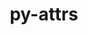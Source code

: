 ---
title: "py-attrs"
layout: cache
categories: [package, develop-2023-11-19]
meta: {"versions": ["23.1.0"], "compilers": ["apple-clang@=15.0.0", "cce@=15.0.1", "gcc@=11.1.0", "gcc@=11.3.0", "gcc@=11.4.0", "gcc@=7.3.1", "gcc@=7.5.0", "gcc@=9.4.0", "oneapi@=2023.2.0"], "oss": ["amzn2", "rhel8", "ubuntu18.04", "ubuntu20.04", "ubuntu22.04", "ventura"], "platforms": ["darwin", "linux"], "targets": ["aarch64", "neoverse_n1", "neoverse_v1", "ppc64le", "x86_64_v3", "zen4"], "stacks": ["aws-isc", "aws-isc-aarch64", "data-vis-sdk", "e4s", "e4s-cray-rhel", "e4s-neoverse_v1", "e4s-oneapi", "e4s-power", "ml-darwin-aarch64-mps", "ml-linux-x86_64-cpu", "ml-linux-x86_64-cuda", "ml-linux-x86_64-rocm", "radiuss", "root"], "num_specs": 20, "num_specs_by_stack": {"ml-darwin-aarch64-mps": 1, "root": 20, "aws-isc-aarch64": 2, "aws-isc": 1, "e4s-cray-rhel": 1, "radiuss": 2, "e4s-neoverse_v1": 2, "e4s-power": 2, "data-vis-sdk": 2, "e4s": 3, "e4s-oneapi": 3, "ml-linux-x86_64-rocm": 1, "ml-linux-x86_64-cuda": 1, "ml-linux-x86_64-cpu": 1}}
spec_details: [{"hash": "sftjagmcv2ta7hgsf4y2r3wmo4mkouyc", "compiler": "apple-clang@=15.0.0", "versions": ["23.1.0"], "os": "ventura", "platform": "darwin", "target": "aarch64", "variants": ["build_system=python_pip"], "stacks": ["ml-darwin-aarch64-mps", "root"], "size": "-", "tarball": "https://binaries.spack.io/releases/develop-2023-11-19/build_cache/darwin-ventura-aarch64/apple-clang-15.0.0/py-attrs-23.1.0/darwin-ventura-aarch64-apple-clang-15.0.0-py-attrs-23.1.0-sftjagmcv2ta7hgsf4y2r3wmo4mkouyc.spack"}, {"hash": "esss4v3gagiq43fk74gsyar5feon6hfm", "compiler": "gcc@=7.3.1", "versions": ["23.1.0"], "os": "amzn2", "platform": "linux", "target": "aarch64", "variants": ["build_system=python_pip"], "stacks": ["aws-isc-aarch64", "root"], "size": "-", "tarball": "https://binaries.spack.io/releases/develop-2023-11-19/build_cache/linux-amzn2-aarch64/gcc-7.3.1/py-attrs-23.1.0/linux-amzn2-aarch64-gcc-7.3.1-py-attrs-23.1.0-esss4v3gagiq43fk74gsyar5feon6hfm.spack"}, {"hash": "xp3qetzx7ilj6uz6tflthqzpuwx76muv", "compiler": "gcc@=7.3.1", "versions": ["23.1.0"], "os": "amzn2", "platform": "linux", "target": "neoverse_n1", "variants": ["build_system=python_pip"], "stacks": ["aws-isc-aarch64", "root"], "size": "-", "tarball": "https://binaries.spack.io/releases/develop-2023-11-19/build_cache/linux-amzn2-neoverse_n1/gcc-7.3.1/py-attrs-23.1.0/linux-amzn2-neoverse_n1-gcc-7.3.1-py-attrs-23.1.0-xp3qetzx7ilj6uz6tflthqzpuwx76muv.spack"}, {"hash": "asb4alne2we56j6akkq6htem5ujcneyc", "compiler": "gcc@=7.3.1", "versions": ["23.1.0"], "os": "amzn2", "platform": "linux", "target": "x86_64_v3", "variants": ["build_system=python_pip"], "stacks": ["root", "aws-isc"], "size": "-", "tarball": "https://binaries.spack.io/releases/develop-2023-11-19/build_cache/linux-amzn2-x86_64_v3/gcc-7.3.1/py-attrs-23.1.0/linux-amzn2-x86_64_v3-gcc-7.3.1-py-attrs-23.1.0-asb4alne2we56j6akkq6htem5ujcneyc.spack"}, {"hash": "mhswfuoyjlkmaqcmm4yj7d5xgdd3haiz", "compiler": "cce@=15.0.1", "versions": ["23.1.0"], "os": "rhel8", "platform": "linux", "target": "zen4", "variants": ["build_system=python_pip"], "stacks": ["root", "e4s-cray-rhel"], "size": "-", "tarball": "https://binaries.spack.io/releases/develop-2023-11-19/build_cache/linux-rhel8-zen4/cce-15.0.1/py-attrs-23.1.0/linux-rhel8-zen4-cce-15.0.1-py-attrs-23.1.0-mhswfuoyjlkmaqcmm4yj7d5xgdd3haiz.spack"}, {"hash": "jf7zjumgwgrdoewy4poiwbdfeoz3hopx", "compiler": "gcc@=7.5.0", "versions": ["23.1.0"], "os": "ubuntu18.04", "platform": "linux", "target": "x86_64_v3", "variants": ["build_system=python_pip"], "stacks": ["root", "radiuss"], "size": "-", "tarball": "https://binaries.spack.io/releases/develop-2023-11-19/build_cache/linux-ubuntu18.04-x86_64_v3/gcc-7.5.0/py-attrs-23.1.0/linux-ubuntu18.04-x86_64_v3-gcc-7.5.0-py-attrs-23.1.0-jf7zjumgwgrdoewy4poiwbdfeoz3hopx.spack"}, {"hash": "aohzvmkltpgaxiqq44qajcu333lftuqb", "compiler": "gcc@=7.5.0", "versions": ["23.1.0"], "os": "ubuntu18.04", "platform": "linux", "target": "x86_64_v3", "variants": ["build_system=python_pip"], "stacks": ["root", "radiuss"], "size": "-", "tarball": "https://binaries.spack.io/releases/develop-2023-11-19/build_cache/linux-ubuntu18.04-x86_64_v3/gcc-7.5.0/py-attrs-23.1.0/linux-ubuntu18.04-x86_64_v3-gcc-7.5.0-py-attrs-23.1.0-aohzvmkltpgaxiqq44qajcu333lftuqb.spack"}, {"hash": "acc6dm67yln7xziw7kdbph4k4x3aabmy", "compiler": "gcc@=11.4.0", "versions": ["23.1.0"], "os": "ubuntu20.04", "platform": "linux", "target": "neoverse_v1", "variants": ["build_system=python_pip"], "stacks": ["e4s-neoverse_v1", "root"], "size": "-", "tarball": "https://binaries.spack.io/releases/develop-2023-11-19/build_cache/linux-ubuntu20.04-neoverse_v1/gcc-11.4.0/py-attrs-23.1.0/linux-ubuntu20.04-neoverse_v1-gcc-11.4.0-py-attrs-23.1.0-acc6dm67yln7xziw7kdbph4k4x3aabmy.spack"}, {"hash": "kt2f7jvxhslhe5qlu6ugwxcoh6cgdg5n", "compiler": "gcc@=11.4.0", "versions": ["23.1.0"], "os": "ubuntu20.04", "platform": "linux", "target": "neoverse_v1", "variants": ["build_system=python_pip"], "stacks": ["e4s-neoverse_v1", "root"], "size": "-", "tarball": "https://binaries.spack.io/releases/develop-2023-11-19/build_cache/linux-ubuntu20.04-neoverse_v1/gcc-11.4.0/py-attrs-23.1.0/linux-ubuntu20.04-neoverse_v1-gcc-11.4.0-py-attrs-23.1.0-kt2f7jvxhslhe5qlu6ugwxcoh6cgdg5n.spack"}, {"hash": "g3bj5d2xgdjuozq7qv4hvjwky5vpsfze", "compiler": "gcc@=9.4.0", "versions": ["23.1.0"], "os": "ubuntu20.04", "platform": "linux", "target": "ppc64le", "variants": ["build_system=python_pip"], "stacks": ["e4s-power", "root"], "size": "-", "tarball": "https://binaries.spack.io/releases/develop-2023-11-19/build_cache/linux-ubuntu20.04-ppc64le/gcc-9.4.0/py-attrs-23.1.0/linux-ubuntu20.04-ppc64le-gcc-9.4.0-py-attrs-23.1.0-g3bj5d2xgdjuozq7qv4hvjwky5vpsfze.spack"}, {"hash": "ogxtopvahkru53ra733d574r6luxrk3m", "compiler": "gcc@=9.4.0", "versions": ["23.1.0"], "os": "ubuntu20.04", "platform": "linux", "target": "ppc64le", "variants": ["build_system=python_pip"], "stacks": ["e4s-power", "root"], "size": "-", "tarball": "https://binaries.spack.io/releases/develop-2023-11-19/build_cache/linux-ubuntu20.04-ppc64le/gcc-9.4.0/py-attrs-23.1.0/linux-ubuntu20.04-ppc64le-gcc-9.4.0-py-attrs-23.1.0-ogxtopvahkru53ra733d574r6luxrk3m.spack"}, {"hash": "j6lakh4juy6zo6kk2ytxcs2zn6mk2l53", "compiler": "gcc@=11.1.0", "versions": ["23.1.0"], "os": "ubuntu20.04", "platform": "linux", "target": "x86_64_v3", "variants": ["build_system=python_pip"], "stacks": ["root", "data-vis-sdk"], "size": "-", "tarball": "https://binaries.spack.io/releases/develop-2023-11-19/build_cache/linux-ubuntu20.04-x86_64_v3/gcc-11.1.0/py-attrs-23.1.0/linux-ubuntu20.04-x86_64_v3-gcc-11.1.0-py-attrs-23.1.0-j6lakh4juy6zo6kk2ytxcs2zn6mk2l53.spack"}, {"hash": "3ew4g76xa6i7znybnjamcvz7kdje7sy6", "compiler": "gcc@=11.1.0", "versions": ["23.1.0"], "os": "ubuntu20.04", "platform": "linux", "target": "x86_64_v3", "variants": ["build_system=python_pip"], "stacks": ["root", "data-vis-sdk"], "size": "-", "tarball": "https://binaries.spack.io/releases/develop-2023-11-19/build_cache/linux-ubuntu20.04-x86_64_v3/gcc-11.1.0/py-attrs-23.1.0/linux-ubuntu20.04-x86_64_v3-gcc-11.1.0-py-attrs-23.1.0-3ew4g76xa6i7znybnjamcvz7kdje7sy6.spack"}, {"hash": "aluc6rsbefzgy6t6h54vdgmunssg7tvz", "compiler": "gcc@=11.4.0", "versions": ["23.1.0"], "os": "ubuntu20.04", "platform": "linux", "target": "x86_64_v3", "variants": ["build_system=python_pip"], "stacks": ["e4s", "root"], "size": "-", "tarball": "https://binaries.spack.io/releases/develop-2023-11-19/build_cache/linux-ubuntu20.04-x86_64_v3/gcc-11.4.0/py-attrs-23.1.0/linux-ubuntu20.04-x86_64_v3-gcc-11.4.0-py-attrs-23.1.0-aluc6rsbefzgy6t6h54vdgmunssg7tvz.spack"}, {"hash": "vdamjqmehzo3xobo7tt5gufcnylgqjm7", "compiler": "gcc@=11.4.0", "versions": ["23.1.0"], "os": "ubuntu20.04", "platform": "linux", "target": "x86_64_v3", "variants": ["build_system=python_pip"], "stacks": ["e4s", "root"], "size": "-", "tarball": "https://binaries.spack.io/releases/develop-2023-11-19/build_cache/linux-ubuntu20.04-x86_64_v3/gcc-11.4.0/py-attrs-23.1.0/linux-ubuntu20.04-x86_64_v3-gcc-11.4.0-py-attrs-23.1.0-vdamjqmehzo3xobo7tt5gufcnylgqjm7.spack"}, {"hash": "6eovgsmvllmxjeby7irobzpapailtb5u", "compiler": "gcc@=11.4.0", "versions": ["23.1.0"], "os": "ubuntu20.04", "platform": "linux", "target": "x86_64_v3", "variants": ["build_system=python_pip"], "stacks": ["e4s", "root"], "size": "-", "tarball": "https://binaries.spack.io/releases/develop-2023-11-19/build_cache/linux-ubuntu20.04-x86_64_v3/gcc-11.4.0/py-attrs-23.1.0/linux-ubuntu20.04-x86_64_v3-gcc-11.4.0-py-attrs-23.1.0-6eovgsmvllmxjeby7irobzpapailtb5u.spack"}, {"hash": "mpasrj2cup3a56e3owkwu3o6g5wvb2ub", "compiler": "oneapi@=2023.2.0", "versions": ["23.1.0"], "os": "ubuntu20.04", "platform": "linux", "target": "x86_64_v3", "variants": ["build_system=python_pip"], "stacks": ["e4s-oneapi", "root"], "size": "-", "tarball": "https://binaries.spack.io/releases/develop-2023-11-19/build_cache/linux-ubuntu20.04-x86_64_v3/oneapi-2023.2.0/py-attrs-23.1.0/linux-ubuntu20.04-x86_64_v3-oneapi-2023.2.0-py-attrs-23.1.0-mpasrj2cup3a56e3owkwu3o6g5wvb2ub.spack"}, {"hash": "o5kt3n6cglomfhk7oyepwtowt3fknoqw", "compiler": "oneapi@=2023.2.0", "versions": ["23.1.0"], "os": "ubuntu20.04", "platform": "linux", "target": "x86_64_v3", "variants": ["build_system=python_pip"], "stacks": ["e4s-oneapi", "root"], "size": "-", "tarball": "https://binaries.spack.io/releases/develop-2023-11-19/build_cache/linux-ubuntu20.04-x86_64_v3/oneapi-2023.2.0/py-attrs-23.1.0/linux-ubuntu20.04-x86_64_v3-oneapi-2023.2.0-py-attrs-23.1.0-o5kt3n6cglomfhk7oyepwtowt3fknoqw.spack"}, {"hash": "hf63fqn77dsyvw5t63hawh7ginqlf4xd", "compiler": "oneapi@=2023.2.0", "versions": ["23.1.0"], "os": "ubuntu20.04", "platform": "linux", "target": "x86_64_v3", "variants": ["build_system=python_pip"], "stacks": ["e4s-oneapi", "root"], "size": "-", "tarball": "https://binaries.spack.io/releases/develop-2023-11-19/build_cache/linux-ubuntu20.04-x86_64_v3/oneapi-2023.2.0/py-attrs-23.1.0/linux-ubuntu20.04-x86_64_v3-oneapi-2023.2.0-py-attrs-23.1.0-hf63fqn77dsyvw5t63hawh7ginqlf4xd.spack"}, {"hash": "nv2udc7wv3suyrcndmvk56i7nnu7jfb6", "compiler": "gcc@=11.3.0", "versions": ["23.1.0"], "os": "ubuntu22.04", "platform": "linux", "target": "x86_64_v3", "variants": ["build_system=python_pip"], "stacks": ["ml-linux-x86_64-rocm", "ml-linux-x86_64-cuda", "root", "ml-linux-x86_64-cpu"], "size": "-", "tarball": "https://binaries.spack.io/releases/develop-2023-11-19/build_cache/linux-ubuntu22.04-x86_64_v3/gcc-11.3.0/py-attrs-23.1.0/linux-ubuntu22.04-x86_64_v3-gcc-11.3.0-py-attrs-23.1.0-nv2udc7wv3suyrcndmvk56i7nnu7jfb6.spack"}]
---